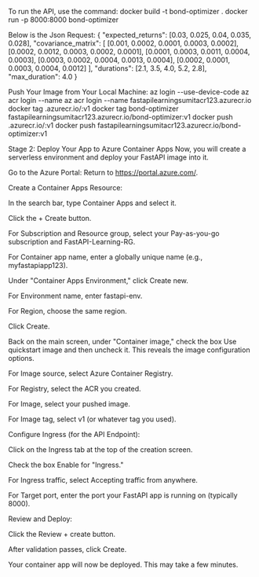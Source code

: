 
To run the API, use the command:
docker build -t bond-optimizer .
docker run -p 8000:8000 bond-optimizer

Below is the Json Request: 
{
  "expected_returns": [0.03, 0.025, 0.04, 0.035, 0.028],
  "covariance_matrix": [
    [0.001, 0.0002, 0.0001, 0.0003, 0.0002],
    [0.0002, 0.0012, 0.0003, 0.0002, 0.0001],
    [0.0001, 0.0003, 0.0011, 0.0004, 0.0003],
    [0.0003, 0.0002, 0.0004, 0.0013, 0.0004],
    [0.0002, 0.0001, 0.0003, 0.0004, 0.0012]
  ],
  "durations": [2.1, 3.5, 4.0, 5.2, 2.8],
  "max_duration": 4.0
}

Push Your Image from Your Local Machine:
    az login --use-device-code
    az acr login --name <your-acr-name>
    az acr login --name fastapilearningsumitacr123.azurecr.io
    docker tag <your-local-image> <your-acr-name>.azurecr.io/<your-image-name>:v1
    docker tag bond-optimizer fastapilearningsumitacr123.azurecr.io/bond-optimizer:v1
    docker push <your-acr-name>.azurecr.io/<your-image-name>:v1
    docker push fastapilearningsumitacr123.azurecr.io/bond-optimizer:v1

Stage 2: Deploy Your App to Azure Container Apps
Now, you will create a serverless environment and deploy your FastAPI image into it.

Go to the Azure Portal: Return to https://portal.azure.com/.

Create a Container Apps Resource:

In the search bar, type Container Apps and select it.

Click the + Create button.

For Subscription and Resource group, select your Pay-as-you-go subscription and FastAPI-Learning-RG.

For Container app name, enter a globally unique name (e.g., myfastapiapp123).

Under "Container Apps Environment," click Create new.

For Environment name, enter fastapi-env.

For Region, choose the same region.

Click Create.

Back on the main screen, under "Container image," check the box Use quickstart image and then uncheck it. This reveals the image configuration options.

For Image source, select Azure Container Registry.

For Registry, select the ACR you created.

For Image, select your pushed image.

For Image tag, select v1 (or whatever tag you used).

Configure Ingress (for the API Endpoint):

Click on the Ingress tab at the top of the creation screen.

Check the box Enable for "Ingress."

For Ingress traffic, select Accepting traffic from anywhere.

For Target port, enter the port your FastAPI app is running on (typically 8000).

Review and Deploy:

Click the Review + create button.

After validation passes, click Create.

Your container app will now be deployed. This may take a few minutes.